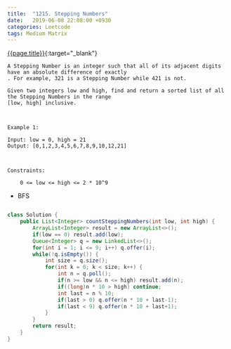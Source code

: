 ```yaml
---
title:  "1215. Stepping Numbers"
date:   2019-06-08 22:08:00 +0930
categories: Leetcode
tags: Medium Matrix
---
```


[{{page.title}}](https://leetcode.com/problems/stepping-numbers/){:target="_blank"}

    A Stepping Number is an integer such that all of its adjacent digits have an absolute difference of exactly
    . For example, 321 is a Stepping Number while 421 is not.

    Given two integers low and high, find and return a sorted list of all the Stepping Numbers in the range
    [low, high] inclusive.



    Example 1:

    Input: low = 0, high = 21
    Output: [0,1,2,3,4,5,6,7,8,9,10,12,21]



    Constraints:

        0 <= low <= high <= 2 * 10^9

* BFS

```java

class Solution {
    public List<Integer> countSteppingNumbers(int low, int high) {
        ArrayList<Integer> result = new ArrayList<>();
        if(low == 0) result.add(low);
        Queue<Integer> q = new LinkedList<>();
        for(int i = 1; i <= 9; i++) q.offer(i);
        while(!q.isEmpty()) {
            int size = q.size();
            for(int k = 0; k < size; k++) {
                int n = q.poll();
                if(n >= low && n <= high) result.add(n);
                if((long)n * 10 > high) continue;
                int last = n % 10;
                if(last > 0) q.offer(n * 10 + last-1);
                if(last < 9) q.offer(n * 10 + last+1);
            }
        }
        return result;
    }
}
```
